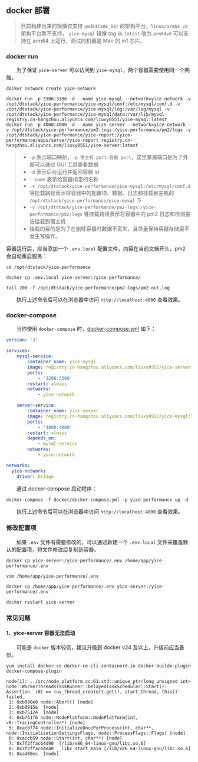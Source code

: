 ## docker 部署

> 目前构建出来的镜像仅支持 `amd64(x86_64)` 的架构平台，`linux/arm64 v8` 架构平台暂不支持。
> `yice-mysql` 镜像 tag 从 `latest` 改为 `arm64v8` 可以支持在 arm64 上运行，测试的机器是 Mac 的 m1 芯片。


### docker run

&emsp;&emsp;为了保证 `yice-server` 可以访问到 `yice-mysql`，两个容器需要使用同一个网络。

``` shell
docker network create yice-network
```

``` shell
docker run -p 3306:3306 -d --name yice-mysql --network=yice-network -v /opt/dtstack/yice-performance/yice-mysql/conf:/etc/mysql/conf.d -v /opt/dtstack/yice-performance/yice-mysql/log:/var/log/mysql -v /opt/dtstack/yice-performance/yice-mysql/data:/var/lib/mysql registry.cn-hangzhou.aliyuncs.com/liuxy0551/yice-mysql:latest
docker run -p 4000:4000 -d --name yice-server --network=yice-network -v /opt/dtstack/yice-performance/pm2-logs:/yice-performance/pm2/logs -v /opt/dtstack/yice-performance/yice-report:/yice-performance/apps/server/yice-report registry.cn-hangzhou.aliyuncs.com/liuxy0551/yice-server:latest
```

> - `-p` 表示端口映射，`-p 宿主机 port:容器 port`，这里暴漏端口是为了外部可以通过 GUI 工具查看数据
> - `-d` 表示后台运行并返回容器 id
> - `--name` 表示给容器指定的名称
> - `-v /opt/dtstack/yice-performance/yice-mysql:/etc/mysql/conf.d` 等挂载路径表示将容器中的配置项、数据、日志都挂载到主机的 `/opt/dtstack/yice-performance/yice-mysql` 下
> - `-v /opt/dtstack/yice-performance/pm2-logs:/yice-performance/pm2/logs` 等挂载路径表示将容器中的 pm2 日志和检测报告挂载到宿主机
> - 挂载的目的是为了在删除容器时数据不丢失，且尽量保持容器存储层不发生写操作。

容器运行后，应当添加一个 `.env.local` 配置文件，内容在当前文档开头，pm2 会自动重启服务：

``` shell
cd /opt/dtstack/yice-performance
```

``` shell
docker cp .env.local yice-server:/yice-performance/
```

``` shell
tail 200 -f /opt/dtstack/yice-performance/pm2-logs/pm2-out.log
```

&emsp;&emsp;执行上述命令后可以在浏览器中访问 `http://localhost:4000` 查看效果。


### docker-compose

&emsp;&emsp;当你使用 `docker-compose` 时，[docker-compose.yml](../docker/docker-compose.yml) 如下：

``` yaml
version: '3'

services:
    mysql-service:
        container_name: yice-mysql
        image: registry.cn-hangzhou.aliyuncs.com/liuxy0551/yice-server:latest
        ports:
            - '3306:3306'
        restart: always
        networks:
            - yice-network

    server-service:
        container_name: yice-server
        image: registry.cn-hangzhou.aliyuncs.com/liuxy0551/yice-mysql:latest
        ports:
            - '4000:4000'
        restart: always
        depends_on:
            - mysql-service
        networks:
            - yice-network

networks:
  yice-network:
    driver: bridge
```

&emsp;&emsp;通过 docker-compose 启动程序：

``` shell
docker-compose -f docker/docker-compose.yml -p yice-performance up -d
```

&emsp;&emsp;执行上述命令后可以在浏览器中访问 `http://localhost:4000` 查看效果。


### 修改配置项

&emsp;&emsp;如果 `.env` 文件有需要修改的，可以通过新建一个 `.env.local` 文件来覆盖默认的配置项，将文件修改后复制到容器。

``` shell
docker cp yice-server:/yice-performance/.env /home/app/yice-performance/.env
```
``` shell
vim /home/app/yice-performance/.env
```
``` shell
docker cp /home/app/yice-performance/.env yice-server:/yice-performance/.env
```

``` shell
docker restart yice-server
```


### 常见问题

#### 1、yice-server 容器无法启动

&emsp;&emsp;可能是 `docker` 版本较低，建议升级到 docker v24 及以上，升级前应当备份。

``` shell
yum install docker-ce docker-ce-cli containerd.io docker-buildx-plugin docker-compose-plugin
```

```
node[1]: ../src/node_platform.cc:61:std::unique_ptr<long unsigned int> node::WorkerThreadsTaskRunner::DelayedTaskScheduler::Start(): Assertion `(0) == (uv_thread_create(t.get(), start_thread, this))' failed.
 1: 0xb090e0 node::Abort() [node]
 2: 0xb0915e  [node]
 3: 0xb7512e  [node]
 4: 0xb751f6 node::NodePlatform::NodePlatform(int, v8::TracingController*) [node]
 5: 0xacbf74 node::InitializeOncePerProcess(int, char**, node::InitializationSettingsFlags, node::ProcessFlags::Flags) [node]
 6: 0xaccb59 node::Start(int, char**) [node]
 7: 0x7f2ffac64d90  [/lib/x86_64-linux-gnu/libc.so.6]
 8: 0x7f2ffac64e40 __libc_start_main [/lib/x86_64-linux-gnu/libc.so.6]
 9: 0xa408ec  [node]
```
